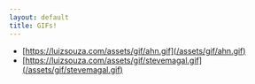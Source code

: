 ```yaml
---
layout: default
title: GIFs!
---
```

- [https://luizsouza.com/assets/gif/ahn.gif](/assets/gif/ahn.gif)
- [https://luizsouza.com/assets/gif/stevemagal.gif](/assets/gif/stevemagal.gif)
